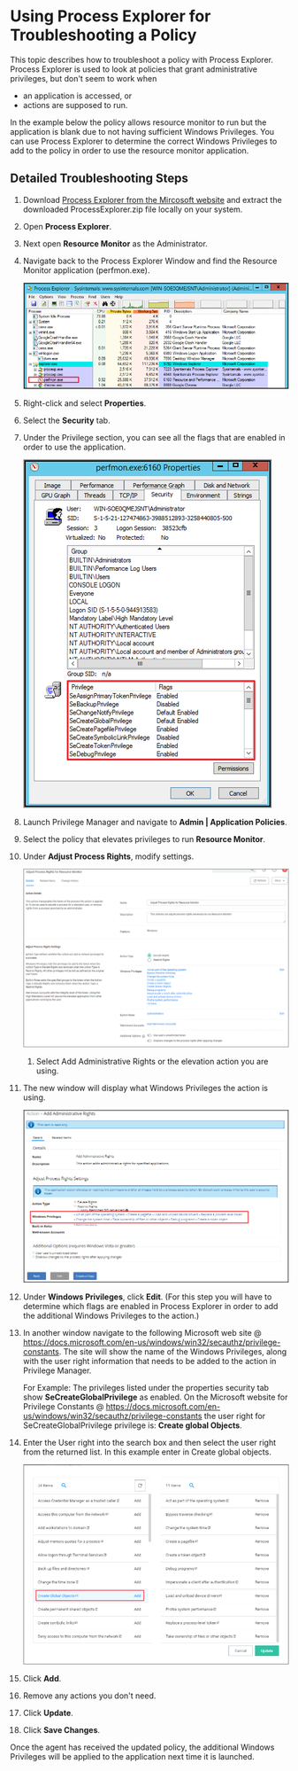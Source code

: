 [title]: # (Process Explorer)
[tags]: # (troubleshooting)
[priority]: # (3)
# Using Process Explorer for Troubleshooting a Policy

This topic describes how to troubleshoot a policy with Process Explorer. Process Explorer is used to look at policies that grant administrative privileges, but don't seem to work when

* an application is accessed, or
* actions are supposed to run.

In the example below the policy allows resource monitor to run but the application is blank due to not having sufficient Windows Privileges. You can use Process Explorer to determine the correct Windows Privileges to add to the policy in order to use the resource monitor application.

## Detailed Troubleshooting Steps

1. Download [Process Explorer from the Mircosoft website](https://docs.microsoft.com/en-us/sysinternals/downloads/process-explorer) and extract the downloaded ProcessExplorer.zip file locally on your system.
1. Open __Process Explorer__.
1. Next open __Resource Monitor__ as the Administrator. 
1. Navigate back to the Process Explorer Window and find the Resource Monitor application (perfmon.exe).

   ![step-1](images/process-ex/proc-ex-1.png "Locate Resource Monitor in the Process Explorer application")
1. Right-click and select __Properties__.
1. Select the __Security__ tab.
1. Under the Privilege section, you can see all the flags that are enabled in order to use the application.

   ![step-2](images/process-ex/proc-ex-2.png "Privilege list under properties")
1. Launch Privilege Manager and navigate to __Admin | Application Policies__.
1. Select the policy that elevates privileges to run __Resource Monitor__.
1. Under __Adjust Process Rights__, modify settings.

   ![process rights](images/process-ex/proc-ex-3.png "Elevate Resource Monitor policy adding actions")
   1. Select Add Administrative Rights or the elevation action you are using.
1. The new window will display what Windows Privileges the action is using.

   ![Privileges used by the policy](images/process-ex/proc-ex-4.png)
1. Under __Windows Privileges__, click __Edit__. (For this step you will have to determine which flags are enabled in Process Explorer in order to add the additional Windows Privileges to the action.)
1. In another window navigate to the following Microsoft web site @ https://docs.microsoft.com/en-us/windows/win32/secauthz/privilege-constants. The site will show the name of the Windows Privileges, along with the user right information that needs to be added to the action in Privilege Manager.

   For Example: The privileges listed under the properties security tab show __SeCreateGlobalPrivilege__ as enabled. On the Microsoft website for Privilege Constants @ https://docs.microsoft.com/en-us/windows/win32/secauthz/privilege-constants the user right for SeCreateGlobalPrivilege privilege is: __Create global Objects__.
1. Enter the User right into the search box and then select the user right from the returned list. In this example enter in Create global objects.

   ![search](images/process-ex/proc-ex-6.png "Search for and add Create Global Objects")
1. Click __Add__.
1. Remove any actions you don't need.
1. Click __Update__.
1. Click __Save Changes__.

Once the agent has received the updated policy, the additional Windows Privileges will be applied to the application next time it is launched.
